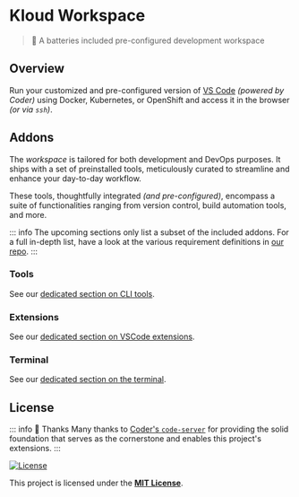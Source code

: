 # Kloud Workspace

> 🔋 A batteries included pre-configured development workspace

## Overview

Run your customized and pre-configured version of [VS Code][] *(powered by Coder)* using
Docker, Kubernetes, or OpenShift and access it in the browser *(or via `ssh`)*.

## Addons

The *workspace* is tailored for both development and DevOps purposes.
It ships with a set of preinstalled tools, meticulously curated to streamline and enhance
your day-to-day workflow.

These tools, thoughtfully integrated *(and pre-configured)*, encompass a suite of
functionalities ranging from version control, build automation tools, and more.

::: info
The upcoming sections only list a subset of the included addons.
For a full in-depth list, have a look at the various requirement definitions in
[our repo](https://github.com/kloudkit/workspace).
:::

### Tools

See our [dedicated section on CLI tools](/tools/).

### Extensions

See our [dedicated section on VSCode extensions](/editor/extensions).

### Terminal

See our [dedicated section on the terminal](/editor/terminal).

## License

::: info 👏 Thanks
Many thanks to [Coder's `code-server`](https://code-server.dev/) for providing the solid
foundation that serves as the cornerstone and enables this project's extensions.
:::

[![License](https://img.shields.io/badge/License-MIT-blue?style=for-the-badge&link=https://github.com/kloudkit/workspace?tab=MIT-1-ov-file#MIT-1-ov-file)][Workspace]

This project is licensed under the
[**MIT License**](https://github.com/kloudkit/workspace?tab=MIT-1-ov-file#MIT-1-ov-file).

[VS Code]: https://github.com/Microsoft/vscode
[Workspace]: https://github.com/kloudkit/workspace?tab=MIT-1-ov-file#MIT-1-ov-file
